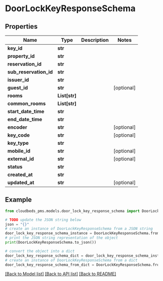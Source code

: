 # DoorLockKeyResponseSchema


## Properties

Name | Type | Description | Notes
------------ | ------------- | ------------- | -------------
**key_id** | **str** |  | 
**property_id** | **str** |  | 
**reservation_id** | **str** |  | 
**sub_reservation_id** | **str** |  | 
**issuer_id** | **str** |  | 
**guest_id** | **str** |  | [optional] 
**rooms** | **List[str]** |  | 
**common_rooms** | **List[str]** |  | 
**start_date_time** | **str** |  | 
**end_date_time** | **str** |  | 
**encoder** | **str** |  | [optional] 
**key_code** | **str** |  | [optional] 
**key_type** | **str** |  | 
**mobile_id** | **str** |  | [optional] 
**external_id** | **str** |  | [optional] 
**status** | **str** |  | 
**created_at** | **str** |  | 
**updated_at** | **str** |  | [optional] 

## Example

```python
from cloudbeds_pms.models.door_lock_key_response_schema import DoorLockKeyResponseSchema

# TODO update the JSON string below
json = "{}"
# create an instance of DoorLockKeyResponseSchema from a JSON string
door_lock_key_response_schema_instance = DoorLockKeyResponseSchema.from_json(json)
# print the JSON string representation of the object
print(DoorLockKeyResponseSchema.to_json())

# convert the object into a dict
door_lock_key_response_schema_dict = door_lock_key_response_schema_instance.to_dict()
# create an instance of DoorLockKeyResponseSchema from a dict
door_lock_key_response_schema_from_dict = DoorLockKeyResponseSchema.from_dict(door_lock_key_response_schema_dict)
```
[[Back to Model list]](../README.md#documentation-for-models) [[Back to API list]](../README.md#documentation-for-api-endpoints) [[Back to README]](../README.md)


